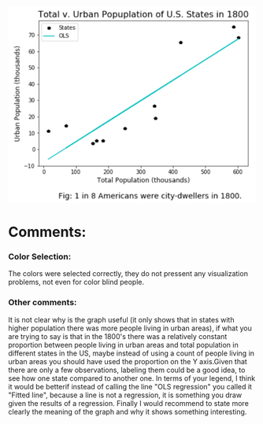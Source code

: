 ![Alt text](Charlie_Moffet.PNG)

# Comments:

### Color Selection:
The colors were selected correctly, they do not pressent any visualization problems, not even for color blind people.

### Other comments:
It is not clear why is the graph useful (it only shows that in states with higher population there was more people living in urban areas), if what you are trying to say is that in the 1800's there was a relatively constant proportion between people living in urban areas and total population in different states in the US, maybe instead of using a count of people living in urban areas you should have used the proportion on the Y axis.Given that there are only a few observations, labeling them could be a good idea, to see how one state compared to another one.
In terms of your legend, I think it would be betterif instead of calling the line "OLS regression" you called it "Fitted line", because a line is not a regression, it is something you draw given the results of a regression.
Finally I would recommend to state more clearly the meaning of the graph and why it shows something interesting.
